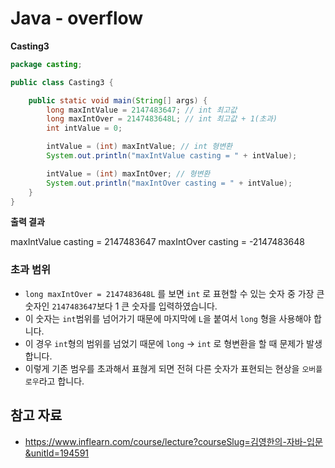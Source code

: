 # Java - overflow

**Casting3**

```java
package casting;

public class Casting3 {

    public static void main(String[] args) {
        long maxIntValue = 2147483647; // int 최고값
        long maxIntOver = 2147483648L; // int 최고값 + 1(초과)
        int intValue = 0;

        intValue = (int) maxIntValue; // int 형변환
        System.out.println("maxIntValue casting = " + intValue);

        intValue = (int) maxIntOver; // 형변환
        System.out.println("maxIntOver casting = " + intValue);
    }
}
```

**출력 결과**

maxIntValue casting = 2147483647 maxIntOver casting = -2147483648

### 초과 범위

- `long maxIntOver = 2147483648L` 를 보면 `int` 로 표현할 수 있는 숫자 중 가장 큰 숫자인 `2147483647`보다 1 큰 숫자를 입력하였습니다.
- 이 숫자는 `int`범위를 넘어가기 때문에 마지막에 `L`을 붙여서 `long` 형을 사용해야 합니다.
- 이 경우 `int`형의 범위를 넘었기 때문에 `long` → `int` 로 형변환을 할 때 문제가 발생합니다.
- 이렇게 기존 범우를 초과해서 표혆게 되면 전혀 다른 숫자가 표현되는 현상을 `오버플로우`라고 합니다.

## 참고 자료

- https://www.inflearn.com/course/lecture?courseSlug=김영한의-자바-입문&unitId=194591